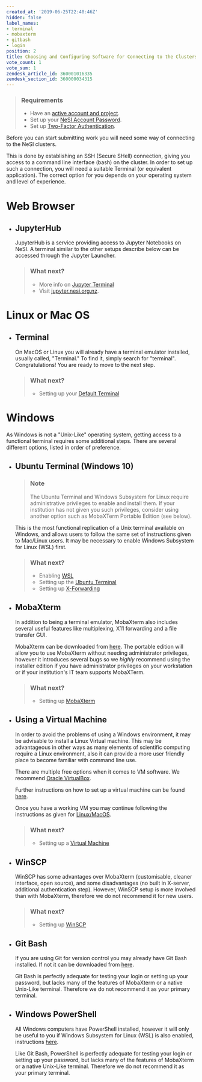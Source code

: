 ```yaml
---
created_at: '2019-06-25T22:40:46Z'
hidden: false
label_names:
- terminal
- mobaxterm
- gitbash
- login
position: 2
title: Choosing and Configuring Software for Connecting to the Clusters
vote_count: 1
vote_sum: 1
zendesk_article_id: 360001016335
zendesk_section_id: 360000034315
---
```


> ### Requirements
>
> -   Have an [active account and
>     project](https://support.nesi.org.nz/hc/en-gb/sections/360000196195-Accounts-Projects).
> -   Set up your [NeSI Account
>     Password](https://support.nesi.org.nz/hc/en-gb/articles/360000335995).
> -   Set up [Two-Factor
>     Authentication](https://support.nesi.org.nz/hc/en-gb/articles/360000203075).

Before you can start submitting work you will need some way of
connecting to the NeSI clusters.

This is done by establishing an SSH (Secure SHell) connection, giving
you access to a command line interface (bash) on the cluster. In order
to set up such a connection, you will need a suitable Terminal (or
equivalent application). The correct option for you depends on your
operating system and level of experience.

# Web Browser

-   ## JupyterHub

    JupyterHub is a service providing access to Jupyter Notebooks on
    NeSI. A terminal similar to the other setups describe below can be
    accessed through the Jupyter Launcher.  
      

    > ### What next?
    >
    > -   More info on [Jupyter
    >     Terminal](https://support.nesi.org.nz/hc/en-gb/articles/360001555615#jupyter-term)
    > -   Visit [jupyter.nesi.org.nz](https://jupyter.nesi.org.nz/hub/).

# Linux or Mac OS

-   ## Terminal

    On MacOS or Linux you will already have a terminal emulator
    installed, usually called, "Terminal." To find it, simply search for
    "terminal".  
    Congratulations! You are ready to move to the next step.

    > ### What next?
    >
    > -   Setting up your [Default
    >     Terminal](https://support.nesi.org.nz/hc/en-gb/articles/360000625535)

# Windows

As Windows is not a "Unix-Like" operating system, getting access to a
functional terminal requires some additional steps. There are several
different options, listed in order of preference.

-   ## Ubuntu Terminal (Windows 10)

    > ### Note
    >
    > The Ubuntu Terminal and Windows Subsystem for Linux require
    > administrative privileges to enable and install them. If your
    > institution has not given you such privileges, consider using
    > another option such as MobaXTerm Portable Edition (see below).

    This is the most functional replication of a Unix terminal available
    on Windows, and allows users to follow the same set of instructions
    given to Mac/Linux users. It may be necessary to enable Windows
    Subsystem for Linux (WSL) first.

    > ### What next?
    >
    > -   Enabling
    >     [WSL](https://support.nesi.org.nz/hc/en-gb/articles/360001075575)
    > -   Setting up the [Ubuntu
    >     Terminal](https://support.nesi.org.nz/hc/en-gb/articles/360001050575)
    > -   Setting up
    >     [X-Forwarding](https://support.nesi.org.nz/hc/en-gb/articles/4407442866703)

-   ## MobaXterm

    In addition to being a terminal emulator, MobaXterm also includes
    several useful features like multiplexing, X11 forwarding and a file
    transfer GUI.

    MobaXterm can be downloaded from
    [here](https://mobaxterm.mobatek.net/download-home-edition.html).
    The portable edition will allow you to use MobaXterm without needing
    administrator privileges, however it introduces several bugs so we
    *highly* recommend using the installer edition if you have
    administrator privileges on your workstation or if your
    institution's IT team supports MobaXTerm.

    > ### What next?
    >
    > -   Setting up
    >     [MobaXterm](https://support.nesi.org.nz/hc/en-gb/articles/360000624696)

-   ## Using a Virtual Machine

    In order to avoid the problems of using a Windows environment, it
    may be advisable to install a Linux Virtual machine. This may be
    advantageous in other ways as many elements of scientific computing
    require a Linux environment, also it can provide a more user
    friendly place to become familiar with command line use.

    There are multiple free options when it comes to VM software. We
    recommend [Oracle
    VirtualBox](https://www.virtualbox.org/wiki/Downloads).

    Further instructions on how to set up a virtual machine can be found
    [here](https://blog.storagecraft.com/the-dead-simple-guide-to-installing-a-linux-virtual-machine-on-windows/).

    Once you have a working VM you may continue following the
    instructions as given for
    [Linux/MacOS](#h_c1bbd761-1133-499b-a61a-57b9c4320a1a).

    > ### What next?
    >
    > -   Setting up a [Virtual
    >     Machine](https://blog.storagecraft.com/the-dead-simple-guide-to-installing-a-linux-virtual-machine-on-windows/)

-   ## WinSCP

    WinSCP has some advantages over MobaXterm (customisable, cleaner
    interface, open source), and some disadvantages (no built in
    X-server, additional authentication step). However, WinSCP setup is
    more involved than with MobaXterm, therefore we do not recommend it
    for new users.

    > ### What next?
    >
    > -   Setting up
    >     [WinSCP](https://support.nesi.org.nz/hc/en-gb/articles/360000584256)

-   ## Git Bash

    If you are using Git for version control you may already have Git
    Bash installed. If not it can be downloaded
    from [here](https://git-scm.com/downloads).

    Git Bash is perfectly adequate for testing your login or setting up
    your password, but lacks many of the features of MobaXterm or a
    native Unix-Like terminal. Therefore we do not recommend it as your
    primary terminal.

-   ## Windows PowerShell

    All Windows computers have PowerShell installed, however it will
    only be useful to you if Windows Subsystem for Linux (WSL) is also
    enabled, instructions
    [here](https://support.nesi.org.nz/hc/en-gb/articles/360001075575).

    Like Git Bash, PowerShell is perfectly adequate for testing your
    login or setting up your password, but lacks many of the features of
    MobaXterm or a native Unix-Like terminal. Therefore we do not
    recommend it as your primary terminal.
